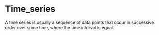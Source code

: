 # Time_series

A time series is usually a sequence of data points that occur in successive order over some time, where the time interval is equal.
